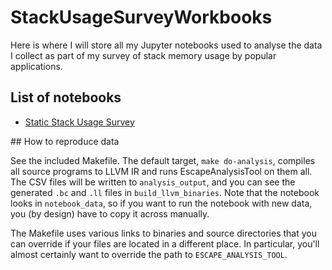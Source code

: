 # StackUsageSurveyWorkbooks

Here is where I will store all my Jupyter notebooks used to analyse the data I collect as part of my survey of stack memory usage by popular applications.

## List of notebooks

- [Static Stack Usage Survey](https://github.com/bencole12345/StackUsageSurveyWorkbooks/blob/main/Static%20Stack%20Usage%20Survey.ipynb)

## How to reproduce data

See the included Makefile. The default target, `make do-analysis`, compiles all source programs to LLVM IR and runs EscapeAnalysisTool on them all. The CSV files will be written to `analysis_output`, and you can see the generated `.bc` and `.ll` files in `build_llvm_binaries`. Note that the notebook looks in `notebook_data`, so if you want to run the notebook with new data, you (by design) have to copy it across manually.

The Makefile uses various links to binaries and source directories that you can override if your files are located in a different place. In particular, you'll almost certainly want to override the path to `ESCAPE_ANALYSIS_TOOL`.
